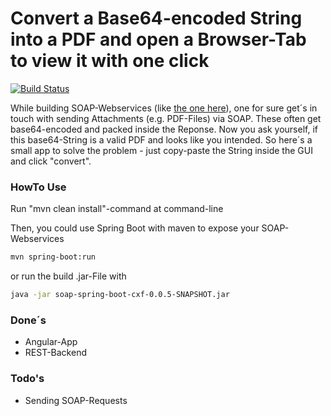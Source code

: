 # Convert a Base64-encoded String into a PDF and open a Browser-Tab to view it with one click
[![Build Status](https://travis-ci.org/jonashackt/base64gular.svg?branch=master)](https://travis-ci.org/jonashackt/base64gular)

While building SOAP-Webservices (like [the one here]), one for sure get´s in touch with sending Attachments (e.g. PDF-Files) via SOAP. These often get base64-encoded and packed inside the Reponse. Now you ask yourself, if this base64-String is a valid PDF and looks like you intended. So here´s a small app to solve the problem - just copy-paste the String inside the GUI and click "convert".

### HowTo Use

Run "mvn clean install"-command at command-line

Then, you could use Spring Boot with maven to expose your SOAP-Webservices
```sh
mvn spring-boot:run
```
or run the build .jar-File with
```sh
java -jar soap-spring-boot-cxf-0.0.5-SNAPSHOT.jar
```

### Done´s
* Angular-App
* REST-Backend

### Todo's

* Sending SOAP-Requests

[the one here]:https://github.com/jonashackt/soap-spring-boot-cxf
